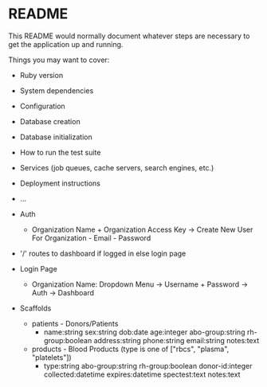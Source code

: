 # README

This README would normally document whatever steps are necessary to get the
application up and running.

Things you may want to cover:

* Ruby version

* System dependencies

* Configuration

* Database creation

* Database initialization

* How to run the test suite

* Services (job queues, cache servers, search engines, etc.)

* Deployment instructions

* ...



- Auth
    - Organization Name + Organization Access Key -> Create New User For Organization
                                                    - Email
                                                    - Password

- '/' routes to dashboard if logged in else login page

- Login Page
    - Organization Name: Dropdown Menu -> Username + Password
        -> Auth -> Dashboard


- Scaffolds
    - patients - Donors/Patients
        - name:string sex:string dob:date age:integer abo-group:string rh-group:boolean address:string phone:string email:string notes:text
    - products - Blood Products (type is one of ["rbcs", "plasma", "platelets"])
        - type:string abo-group:string rh-group:boolean donor-id:integer collected:datetime expires:datetime spectest:text notes:text
